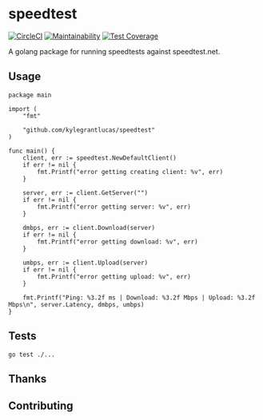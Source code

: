 # speedtest
[![CircleCI](https://circleci.com/gh/kylegrantlucas/speedtest.svg?style=shield)](https://circleci.com/gh/kylegrantlucas/speedtest) [![Maintainability](https://api.codeclimate.com/v1/badges/2130b46a52f698b3eaf1/maintainability)](https://codeclimate.com/github/kylegrantlucas/speedtest/maintainability) [![Test Coverage](https://api.codeclimate.com/v1/badges/2130b46a52f698b3eaf1/test_coverage)](https://codeclimate.com/github/kylegrantlucas/speedtest/test_coverage)

A golang package for running speedtests against speedtest.net.

## Usage
```
package main

import (
	"fmt"

	"github.com/kylegrantlucas/speedtest"
)

func main() {
	client, err := speedtest.NewDefaultClient()
	if err != nil {
		fmt.Printf("error getting creating client: %v", err)
	}

	server, err := client.GetServer("")
	if err != nil {
		fmt.Printf("error getting server: %v", err)
	}

	dmbps, err := client.Download(server)
	if err != nil {
		fmt.Printf("error getting download: %v", err)
	}

	umbps, err := client.Upload(server)
	if err != nil {
		fmt.Printf("error getting upload: %v", err)
	}

	fmt.Printf("Ping: %3.2f ms | Download: %3.2f Mbps | Upload: %3.2f Mbps\n", server.Latency, dmbps, umbps)
}

```
## Tests
`go test ./...`
## Thanks
## Contributing
